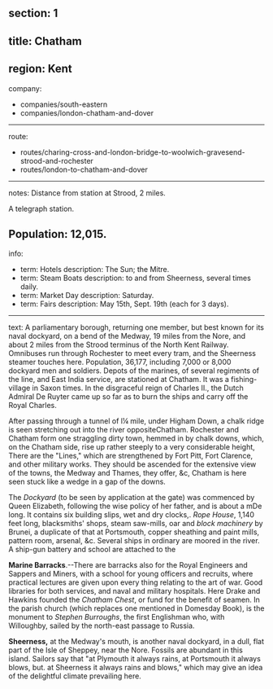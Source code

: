 section: 1
----
title: Chatham
----
region: Kent
----
company:
- companies/south-eastern
- companies/london-chatham-and-dover
----
route:
- routes/charing-cross-and-london-bridge-to-woolwich-gravesend-strood-and-rochester
- routes/london-to-chatham-and-dover
----
notes: Distance from station at Strood, 2 miles.

A telegraph station.

Population: 12,015.
----
info:
- term: Hotels
  description: The Sun; the Mitre.
- term: Steam Boats
  description: to and from Sheerness, several times daily.
- term: Market Day
  description: Saturday.
- term: Fairs
  description: May 15th, Sept. 19th (each for 3 days).
----
text: A parliamentary borough, returning one member, but best known for its naval dockyard, on a bend of the Medway, 19 miles from the Nore, and about 2 miles from the Strood terminus of the North Kent Railway. Omnibuses run through Rochester to meet every tram, and the Sheerness steamer touches here. Population, 36,177, including 7,000 or 8,000 dockyard men and soldiers. Depots of the marines, of several regiments of the line, and East India service, are stationed at Chatham. It was a fishing-village in Saxon times. In the disgraceful reign of Charles II., the Dutch Admiral De Ruyter came up so far as to burn the ships and carry off the Royal Charles.

After passing through a tunnel of l¼ mile, under Higham Down, a chalk ridge is seen stretching out into the river oppositeChatham. Rochester and Chatham form one straggling dirty town, hemmed in by chalk downs, which, on the Chatham side, rise up rather steeply to a very considerable height, There are the "Lines," which are strengthened by Fort Pitt, Fort Clarence, and other military works. They should be ascended for the extensive view of the towns, the Medway and Thames, they offer, &c, Chatham is here seen stuck like a wedge in a gap of the downs.

The *Dockyard* (to be seen by application at the gate) was commenced by Queen Elizabeth, following the wise policy of her father, and is about a mDe long. It contains six building slips, wet and dry clocks,. *Rope House*, 1,140 feet long, blacksmiths' shops, steam saw-mills, oar and *block machinery* by Brunei, a duplicate of that at Portsmouth, copper sheathing and paint mills, pattern room, arsenal, &c. Several ships in ordinary are moored in the river. A ship-gun battery and school are attached to the

**Marine Barracks**.--There are barracks also for the Royal Engineers and Sappers and Miners, with a school for young officers and recruits, where practical lectures are given upon every thing relating to the art of war. Good libraries for both services, and naval and military hospitals. Here Drake and Hawkins founded the *Chatham Chest*, or fund for the benefit of seamen. In the parish church (which replaces one mentioned in Domesday Book), is the monument to *Stephen Burroughs*, the first Englishman who, with Willoughby, sailed by the north-east passage to Russia.

**Sheerness,** at the Medway's mouth, is another naval dockyard, in a dull, flat part of the Isle of Sheppey, near the Nore. Fossils are abundant in this island. Sailors say that "at Plymouth it always rains, at Portsmouth it always blows, but. at Sheerness it always rains and blows," which may give an idea of the delightful climate prevailing here.
